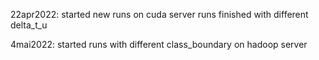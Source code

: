 22apr2022: started new runs on cuda server
runs finished with different delta_t_u

4mai2022: started runs with different class_boundary 
on hadoop server